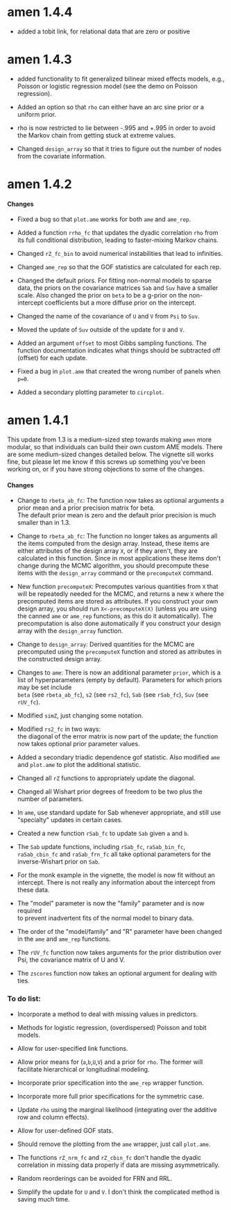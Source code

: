 # amen 1.4.4 

* added a tobit link, for relational data that are zero or positive

# amen 1.4.3 

* added functionality to fit generalized bilinear mixed effects models, e.g., Poisson or logistic regression model (see the demo on Poisson regression). 

* Added an option so that `rho` can either have an arc sine prior or a uniform prior. 

* rho is now restricted to lie between -.995 and +.995 in order to avoid the Markov chain from getting stuck at extreme values.  

* Changed `design_array` so that it tries to figure out the number of nodes from the covariate information. 


# amen 1.4.2 

#### Changes 

* Fixed a bug so that `plot.ame` works for both `ame` and `ame_rep`. 

* Added a function `rrho_fc` that updates the dyadic correlation `rho` from its full conditional distribution, leading to faster-mixing Markov chains. 

* Changed `rZ_fc_bin` to avoid numerical instabilities that lead to infinities. 

* Changed `ame_rep` so that the GOF statistics are calculated for each rep. 

* Changed the default priors. For fitting non-normal models to sparse 
data, the priors on the covariance matrices `Sab` and `Suv` have a smaller
scale. Also changed the prior on `beta` to be a g-prior on the non-intercept 
coefficients but a more diffuse prior on the intercept. 

* Changed the name of the covariance of `U` and `V` from  `Psi` to `Suv`. 

* Moved the update of `Suv` outside of the update for `U` and `V`. 

* Added an argument `offset` to most Gibbs sampling functions. The function documentation indicates what things should be subtracted off (offset) for each update. 

* Fixed a bug in `plot.ame` that created the wrong number of panels when `p=0`.

* Added a secondary plotting parameter to  `circplot`.




# amen 1.4.1

This update from 1.3 is a medium-sized step towards making 
`amen` more modular, so that individuals can build 
their own custom AME models. 
There are some medium-sized changes detailed below. 
The vignette sill works fine, but please let me know 
if this screws up something you've been working on, 
or if you have strong objections to some of the changes. 

#### Changes    
     
* Change to `rbeta_ab_fc`: The function now takes as optional 
  arguments a prior mean
  and a prior precision matrix for beta.    
  The default prior mean is zero and the default prior
  precision is much smaller than in 1.3.   

* Change to `rbeta_ab_fc`: The function no longer takes as arguments all the 
      items  computed from the design array. Instead, these items 
      are either attributes of the design array `X`, or if 
      they aren't, they are calculated in this function. Since
      in most applications these items don't change during the
      MCMC algorithm, you should precompute these items
      with the `design_array` command or the `precomputeX`
      command. 

* New function `precomputeX`: Precomputes various quantities 
   from `X` that will be repeatedly needed for the MCMC, and 
   returns a new `X` where the precomputed items are stored 
   as attributes. If you construct your own design array, you 
   should run `X<-precomputeX(X)` (unless you are using the 
   canned `ame` or `ame_rep` functions, as this do it 
   automatically). The precomputation is also done automatically
   if you construct your design array with the `design_array` 
   function.  

* Change to `design_array`: Derived quantities for the MCMC 
   are precomputed using the `precomputeX` function and stored 
   as attributes in the constructed design array.  

* Changes to `ame`: There is now an additional parameter 
   `prior`, which is a list of hyperparameters (empty by default). 
   Parameters for which priors may be set include    
   `beta` (see `rbeta_ab_fc`), 
   `s2` (see `rs2_fc`),
   `Sab` (see `rSab_fc`),
   `Suv` (see `rUV_fc`).  

* Modified `simZ`, just changing some notation. 

* Modified `rs2_fc` in two ways:     
  the diagonal of the error matrix is now part of the update;
  the function now takes optional prior parameter values.  
 
* Added a secondary triadic dependence gof statistic. Also 
   modified `ame` and `plot.ame` to plot the additional statistic. 

* Changed all `rZ` functions to appropriately update the diagonal. 

* Changed all Wishart prior degrees of freedom to be two plus the number of parameters. 

* In `ame`, use standard update for Sab whenever appropriate, and still use "specialty" updates in certain cases. 

* Created a new function `rSab_fc` to update `Sab` given `a` and `b`. 

* The `Sab` update functions, including `rSab_fc`, `raSab_bin_fc`,
    `raSab_cbin_fc` and `raSab_frn_fc` all take optional parameters 
    for the inverse-Wishart prior on `Sab`. 

* For the monk example in the vignette, the model is now fit without 
    an intercept. There is not really any information about the 
    intercept from these data. 

* The "model" parameter is now the "family" parameter and is now required  
    to prevent inadvertent fits of the normal model to binary data. 

* The order of the "model/family" and "R" parameter have been changed in the 
     `ame` and `ame_rep` functions. 

* The `rUV_fc` function now takes arguments for the prior distribution 
    over Psi, the covariance matrix of U and V. 

* The `zscores` function now takes an optional argument for dealing with ties. 

### To do list:

* Incorporate a method to deal with missing values in predictors. 

* Methods for logistic regression, (overdispersed) Poisson and tobit models. 

* Allow for user-specified link functions. 

* Allow prior means for (`a`,`b`,`U`,`V`) and a prior for `rho`. 
   The former will facilitate hierarchical or longitudinal modeling. 

* Incorporate prior specification into the `ame_rep` wrapper function. 

* Incorporate more full prior specifications for the symmetric case. 

* Update `rho` using the marginal likelihood (integrating over the 
   additive row and column effects).   

* Allow for user-defined GOF stats.  

* Should remove the plotting from the `ame` wrapper, just call `plot.ame`. 

* The functions `rZ_nrm_fc` and `rZ_cbin_fc` don't handle the dyadic 
   correlation in missing data properly if data are missing 
   asymmetrically.

* Random reorderings can be avoided for FRN and RRL. 

* Simplify the update for `U` and `V`. I don't think the complicated 
    method is saving much time. 


